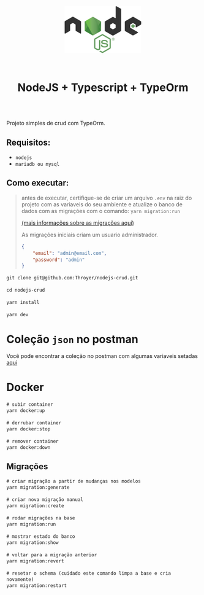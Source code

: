 <p align="center">
    <a href="www.google.com"><img width="200" src="./assets/node.png"></a>
</p>
<br>
    <h1 align="center">NodeJS + Typescript + TypeOrm</h1>
<br>
<br>
<p>
    Projeto simples de crud com TypeOrm.
</p>

## Requisitos:
- `nodejs`
- `mariadb ou mysql`

## Como executar:
> antes de executar, certifique-se de criar um arquivo `.env` na raiz do projeto com as variaveis do seu ambiente e atualize o banco de dados com as migrações com o comando: `yarn migration:run`
>
> [(mais informações sobre as migrações aqui)](https://github.com/Throyer/nodejs-crud#migra%C3%A7%C3%B5es)
> 
> As migrações iniciais criam um usuario administrador.
> ```json
> {
>     "email": "admin@email.com",
>     "password": "admin"
> }
> ```

```shell
git clone git@github.com:Throyer/nodejs-crud.git

cd nodejs-crud

yarn install

yarn dev
```
# Coleção `json` no postman
Você pode encontrar a coleção no postman com algumas variaveis setadas [aqui](./assets/node_api.json)

# Docker
```
# subir container
yarn docker:up

# derrubar container
yarn docker:stop

# remover container
yarn docker:down
```

## Migrações

```
# criar migração a partir de mudanças nos modelos
yarn migration:generate

# criar nova migração manual
yarn migration:create

# rodar migrações na base
yarn migration:run

# mostrar estado do banco
yarn migration:show

# voltar para a migração anterior
yarn migration:revert

# resetar o schema (cuidado este comando limpa a base e cria novamente)
yarn migration:restart
```
